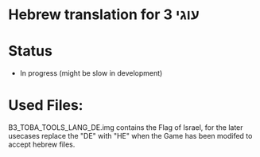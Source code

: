 # Hebrew translation for עוגי 3

# Status
- In progress (might be slow in development)

# Used Files:
B3_TOBA_TOOLS_LANG_DE.img contains the Flag of Israel, for the later usecases replace the "DE" with "HE" when the Game has been modifed to accept hebrew files.